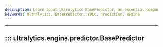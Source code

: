```yaml
---
description: Learn about Ultralytics BasePredictor, an essential component of our engine that serves as the foundation for all prediction operations.
keywords: Ultralytics, BasePredictor, YOLO, prediction, engine
---
```


---
## ::: ultralytics.engine.predictor.BasePredictor
<br><br>
